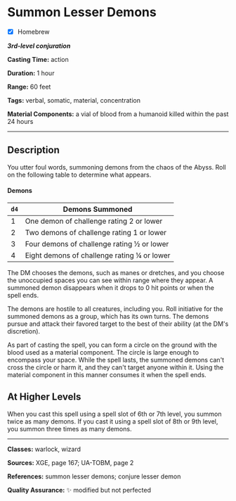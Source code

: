 # Summon Lesser Demons

- [x] Homebrew

***3rd-level conjuration***

**Casting Time:** action

**Duration:** 1 hour

**Range:** 60 feet

**Tags:** verbal, somatic, material, concentration

**Material Components:** a vial of blood from a humanoid killed within the past 24 hours

---

## Description
You utter foul words, summoning demons from the chaos of the Abyss.
Roll on the following table to determine what appears.

#### Demons
| `d4` | Demons Summoned                                    |
|------|----------------------------------------------------|
| 1    | One demon of challenge rating 2 or lower           |
| 2    | Two demons of challenge rating 1 or lower          |
| 3    | Four demons of challenge rating &frac12; or lower  |
| 4    | Eight demons of challenge rating &frac14; or lower |

The DM chooses the demons, such as manes or dretches, and you choose the unoccupied spaces you can see within range where they appear.
A summoned demon disappears when it drops to 0 hit points or when the spell ends.

The demons are hostile to all creatures, including you.
Roll initiative for the summoned demons as a group, which has its own turns.
The demons pursue and attack their favored target to the best of their ability (at the DM's discretion).

As part of casting the spell, you can form a circle on the ground with the blood used as a material component.
The circle is large enough to encompass your space.
While the spell lasts, the summoned demons can't cross the circle or harm it, and they can't target anyone within it.
Using the material component in this manner consumes it when the spell ends.

## At Higher Levels
When you cast this spell using a spell slot of 6th or 7th level, you summon twice as many demons.
If you cast it using a spell slot of 8th or 9th level, you summon three times as many demons.

---

**Classes:** warlock, wizard

**Sources:** XGE, page 167; UA-TOBM, page 2

**References:** summon lesser demons; conjure lesser demon

**Quality Assurance:** :sparkles: modified but not perfected
